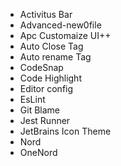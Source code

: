 - Activitus Bar
- Advanced-new0file
- Apc Customaize UI++
- Auto Close Tag
- Auto rename Tag
- CodeSnap
- Code Highlight
- Editor config
- EsLint
- Git Blame
- Jest Runner
- JetBrains Icon Theme
- Nord
- OneNord